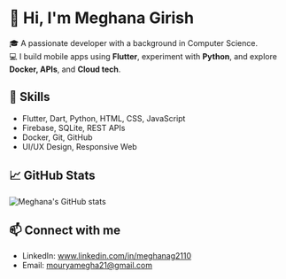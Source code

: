 # 👋 Hi, I'm Meghana Girish

🎓 A passionate developer with a background in Computer Science.  
💻 I build mobile apps using **Flutter**, experiment with **Python**, and explore **Docker, APIs**, and **Cloud tech**.

## 🚀 Skills
- Flutter, Dart, Python, HTML, CSS, JavaScript
- Firebase, SQLite, REST APIs
- Docker, Git, GitHub
- UI/UX Design, Responsive Web

## 📈 GitHub Stats
![Meghana's GitHub stats](https://github-readme-stats.vercel.app/api?username=Megh2110&show_icons=true&theme=radical)

## 📫 Connect with me
- LinkedIn: www.linkedin.com/in/meghanag2110
- Email: mouryamegha21@gmail.com

